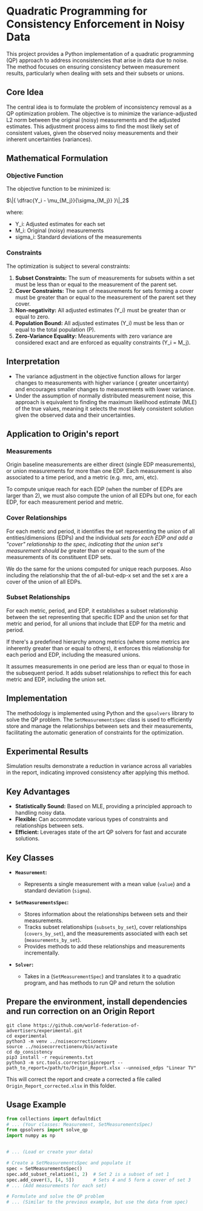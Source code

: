 # Quadratic Programming for Consistency Enforcement in Noisy Data

This project provides a Python implementation of a quadratic programming (QP) approach to address inconsistencies that
arise in data due to noise. The method focuses on ensuring consistency between measurement results, particularly when
dealing with sets and their subsets or unions.

## Core Idea

The central idea is to formulate the problem of inconsistency removal as a QP optimization problem. The objective is to
minimize the variance-adjusted L2 norm between the original (noisy) measurements and the adjusted estimates. This
adjustment process aims to find the most likely set of consistent values, given the observed noisy measurements and
their inherent uncertainties (variances).

## Mathematical Formulation

### Objective Function

The objective function to be minimized is:

$\|{ \dfrac{Y_i - \mu_{M_j}}{\sigma_{M_j}} }\|_2$

where:

* Y_i: Adjusted estimates for each set
* M_i: Original (noisy) measurements
* sigma_i: Standard deviations of the measurements

### Constraints

The optimization is subject to several constraints:

1. **Subset Constraints:** The sum of measurements for subsets within a set must be less than or equal to the
   measurement of the parent set.
2. **Cover Constraints:** The sum of measurements for sets forming a cover must be greater than or equal to the
   measurement of the parent set they cover.
3. **Non-negativity:** All adjusted estimates (Y_i) must be greater than or equal to zero.
4. **Population Bound:** All adjusted estimates (Y_i) must be less than or equal to the total population (P).
5. **Zero-Variance Equality:** Measurements with zero variance are considered exact and are enforced as equality
   constraints (Y_i = M_j).

## Interpretation

* The variance adjustment in the objective function allows for larger changes to measurements with higher variance (
  greater uncertainty) and encourages smaller changes to measurements with lower variance.
* Under the assumption of normally distributed measurement noise, this approach is equivalent to finding the maximum
  likelihood estimate (MLE) of the true values, meaning it selects the most likely consistent solution given the
  observed data and their uncertainties.

## Application to Origin's report

### Measurements ###

Origin baseline measurements are either direct (single EDP measurements), or union measurements for more than one EDP.
Each measurement is also associated to a time period, and a metric (e.g. mrc, ami, etc).

To compute unique reach for each EDP (when the number of EDPs are larger than 2), we must also compute the union of all
EDPs but one, for each EDP, for each measurement period and metric.

### Cover Relationships ###

For each metric and period, it identifies the set representing the union of all entities/dimensions (EDPs) and the
individual
_sets for each EDP and add a "cover" relationship to the spec, indicating that the union set's measurement should be_
greater than or equal to the sum of the measurements of its constituent EDP sets.

We do the same for the unions computed for unique reach purposes. Also including the relationship that the
of all-but-edp-x set and the set x are a cover of the union of all EDPs.

### Subset Relationships ###

For each metric, period, and EDP, it establishes a subset relationship between the set representing that specific EDP
and the union set for that metric and period, for all unions that include that EDP for tha metric and period.

If there's a predefined hierarchy among metrics (where some metrics are inherently greater than or equal to others), it
enforces this relationship for each period and EDP, including the measured unions.

It assumes measurements in one period are less than or equal to those in the subsequent period. It adds
subset relationships to reflect this for each metric and EDP, including the union set.

## Implementation

The methodology is implemented using Python and the `qpsolvers` library to solve the QP problem.
The `SetMeasurementsSpec` class is used to efficiently store and manage the relationships between sets and their
measurements, facilitating the automatic generation of constraints for the optimization.

## Experimental Results

Simulation results demonstrate a reduction in variance across all variables in the report, indicating improved
consistency after applying this method.

## Key Advantages

* **Statistically Sound:** Based on MLE, providing a principled approach to handling noisy data.
* **Flexible:** Can accommodate various types of constraints and relationships between sets.
* **Efficient:** Leverages state of the art QP solvers for fast and accurate solutions.

## Key Classes

- **`Measurement`:**
    - Represents a single measurement with a mean value (`value`) and a standard deviation (`sigma`).

- **`SetMeasurementsSpec`:**
    - Stores information about the relationships between sets and their measurements.
    - Tracks subset relationships (`subsets_by_set`), cover relationships (`covers_by_set`), and the measurements
      associated with each set (`measurements_by_set`).
    - Provides methods to add these relationships and measurements incrementally.

- **`Solver`:**
    - Takes in a (`SetMeasurementSpec`) and translates it to a quadratic program, and has methods to run QP and return
      the solution

## Prepare the environment, install dependencies and run correction on an Origin Report

```
git clone https://github.com/world-federation-of-advertisers/experimental.git
cd experimental
python3 -m venv ../noisecorrectionenv
source ../noisecorrectionenv/bin/activate
cd dp_consistency
pip3 install -r requirements.txt
python3 -m src.tools.correctoriginreport --path_to_report=/path/to/Origin_Report.xlsx --unnoised_edps "Linear TV"
```
This will correct the report and create a corrected a file called `Origin_Report_corrected.xlsx` in this folder. 

## Usage Example

```python
from collections import defaultdict
# ... (Your classes: Measurement, SetMeasurementsSpec)
from qpsolvers import solve_qp
import numpy as np


# ... (Load or create your data)

# Create a SetMeasurementsSpec and populate it
spec = SetMeasurementsSpec()
spec.add_subset_relation(1, 2)  # Set 2 is a subset of set 1
spec.add_cover(3, [4, 5])       # Sets 4 and 5 form a cover of set 3
# ... (Add measurements for each set)

# Formulate and solve the QP problem
# ... (Similar to the previous example, but use the data from spec)

